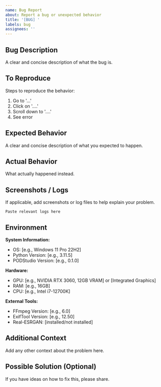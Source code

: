 ```yaml
---
name: Bug Report
about: Report a bug or unexpected behavior
title: '[BUG] '
labels: bug
assignees: ''
---
```


## Bug Description

A clear and concise description of what the bug is.

## To Reproduce

Steps to reproduce the behavior:
1. Go to '...'
2. Click on '....'
3. Scroll down to '....'
4. See error

## Expected Behavior

A clear and concise description of what you expected to happen.

## Actual Behavior

What actually happened instead.

## Screenshots / Logs

If applicable, add screenshots or log files to help explain your problem.

```
Paste relevant logs here
```

## Environment

**System Information:**
- OS: [e.g., Windows 11 Pro 22H2]
- Python Version: [e.g., 3.11.5]
- PODStudio Version: [e.g., 0.1.0]

**Hardware:**
- GPU: [e.g., NVIDIA RTX 3060, 12GB VRAM] or [Integrated Graphics]
- RAM: [e.g., 16GB]
- CPU: [e.g., Intel i7-12700K]

**External Tools:**
- FFmpeg Version: [e.g., 6.0]
- ExifTool Version: [e.g., 12.50]
- Real-ESRGAN: [installed/not installed]

## Additional Context

Add any other context about the problem here.

## Possible Solution (Optional)

If you have ideas on how to fix this, please share.
